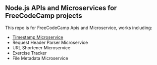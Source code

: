 ## Node.js APIs and Microservices for FreeCodeCamp projects

This repo is for FreeCodeCamp Apis and Microservice, works including:

- [Timestamp Microservice](https://github.com/XuQuan-nikkkki/timestamp.git)
- Request Header Parser Microservice
- URL Shortener Microservice
- Exercise Tracker
- File Metadata Microservice
